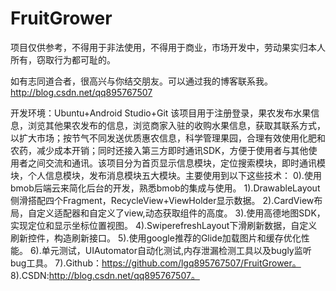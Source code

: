 # FruitGrower
项目仅供参考，不得用于非法使用，不得用于商业，市场开发中，劳动果实归本人所有，窃取行为都可耻的。

如有志同道合者，很高兴与你结交朋友。可以通过我的博客联系我。http://blog.csdn.net/qq895767507

开发环境：Ubuntu+Android Studio+Git
该项目用于注册登录，果农发布水果信息，浏览其他果农发布的信息，浏览商家入驻的收购水果信息，获取其联系方式，以扩大市场；按节气不同发送优质惠农信息，科学管理果园，合理有效使用化肥和农药，减少成本开销；同时还接入第三方即时通讯SDK，方便于使用者与其他使用者之间交流和通讯。该项目分为首页显示信息模块，定位搜索模块，即时通讯模块，个人信息模块，发布消息模块五大模块。主要使用到以下这些技术：
0).使用bmob后端云来简化后台的开发，熟悉bmob的集成与使用。
1).DrawableLayout侧滑搭配四个Fragment，RecycleView+ViewHolder显示数据。
2).CardView布局，自定义适配器和自定义了view,动态获取组件的高度。
3).使用高德地图SDK，实现定位和显示坐标位置视图。
4).SwiperefreshLayout下滑刷新数据，自定义刷新控件，构造刷新接口。
5).使用google推荐的Glide加载图片和缓存优化性能。
6).单元测试，UIAutomator自动化测试,内存泄漏检测工具以及bugly监听bug工具。
7).Github：https://github.com/lgq895767507/FruitGrower。
8).CSDN:http://blog.csdn.net/qq895767507。
